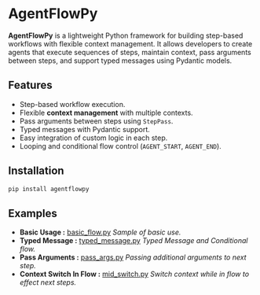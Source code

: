 # AgentFlowPy

**AgentFlowPy** is a lightweight Python framework for building step-based workflows with flexible context management. It allows developers to create agents that execute sequences of steps, maintain context, pass arguments between steps, and support typed messages using Pydantic models.

## Features

- Step-based workflow execution.
- Flexible **context management** with multiple contexts.
- Pass arguments between steps using `StepPass`.
- Typed messages with Pydantic support.
- Easy integration of custom logic in each step.
- Looping and conditional flow control (`AGENT_START`, `AGENT_END`).

## Installation

```bash
pip install agentflowpy
```

## Examples
- **Basic Usage :** [basic_flow.py](./examples/basic_flow.py) *Sample of basic use.*
- **Typed Message :** [typed_message.py](./examples/typed_message.py) *Typed Message and Conditional flow.*
- **Pass Arguments :** [pass_args.py](./examples/pass_args.py) *Passing additional arguments to next step.*
- **Context Switch In Flow :** [mid_switch.py](./examples/mid_switch.py) *Switch context while in flow to effect next steps.*
